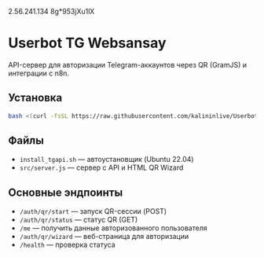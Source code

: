 
2.56.241.134
8g*953jXu1lX

# Userbot TG Websansay

API-сервер для авторизации Telegram-аккаунтов через QR (GramJS) и интеграции с n8n.

## Установка

```bash
bash <(curl -fsSL https://raw.githubusercontent.com/kalininlive/Userbot-TG-Websansay/main/install_tgapi.sh)
```

## Файлы
- `install_tgapi.sh` — автоустановщик (Ubuntu 22.04)
- `src/server.js` — сервер с API и HTML QR Wizard

## Основные эндпоинты
- `/auth/qr/start` — запуск QR-сессии (POST)
- `/auth/qr/status` — статус QR (GET)
- `/me` — получить данные авторизованного пользователя
- `/auth/qr/wizard` — веб-страница для авторизации
- `/health` — проверка статуса
